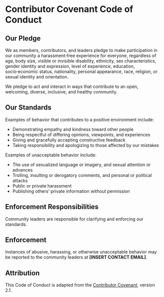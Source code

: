 # Contributor Covenant Code of Conduct

## Our Pledge

We as members, contributors, and leaders pledge to make participation in our community a harassment‑free experience for everyone, regardless of age, body size, visible or invisible disability, ethnicity, sex characteristics, gender identity and expression, level of experience, education, socio‑economic status, nationality, personal appearance, race, religion, or sexual identity and orientation.

We pledge to act and interact in ways that contribute to an open, welcoming, diverse, inclusive, and healthy community.

## Our Standards

Examples of behavior that contributes to a positive environment include:

* Demonstrating empathy and kindness toward other people
* Being respectful of differing opinions, viewpoints, and experiences
* Giving and gracefully accepting constructive feedback
* Taking responsibility and apologizing to those affected by our mistakes

Examples of unacceptable behavior include:

* The use of sexualized language or imagery, and sexual attention or advances
* Trolling, insulting or derogatory comments, and personal or political attacks
* Public or private harassment
* Publishing others’ private information without permission

## Enforcement Responsibilities

Community leaders are responsible for clarifying and enforcing our standards.

## Enforcement

Instances of abusive, harassing, or otherwise unacceptable behavior may be reported to the community leaders at **[INSERT CONTACT EMAIL]**.

## Attribution

This Code of Conduct is adapted from the [Contributor Covenant](https://www.contributor-covenant.org), version 2.1.
